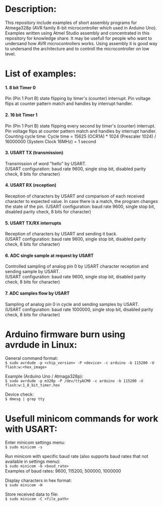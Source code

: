 Description:
==============
This repository include examples of short assembly programs for Atmega328p (AVR family 8-bit microcontroller which used in Arduino Uno). Examples written using Atmel Studio assembly and concentrated in this repository for knowledge share. It may be usefull for people who want to undersand how AVR microcontrollers works. Using assembly it is good way to undersand the architecture and to controll the microcontroller on low level.

List of examples:
=================
#### 1. 8  bit Timer 0
Pin (Pin 1 Port B) state flipping by timer's (counter) interrupt. Pin voltage flips at counter pattern match and handles by interrupt handler.
#### 2. 16 bit Timer 1
Pin (Pin 1 Port B) state flipping every second by timer's (counter) interrupt. Pin voltage flips at counter pattern match and handles by interrupt handler.  
Counting cycle time: Cycle time = 15625 (OCR1A) * 1024 (Prescaler 1024) / 16000000 (System Clock 16MHz) = 1 second
#### 3. USART TX (transmission)
Transmission of word "hello" by USART.  
(USART configuration: baud rate 9600, single stop bit, disabled parity check, 8 bits for character)
#### 4. USART RX (reception)
Reception of characters by USART and comparison of each received character to expected value. In case there is a match, the program changes the state of the pin. 
(USART configuration: baud rate 9600, single stop bit, disabled parity check, 8 bits for character)
#### 5. USART TX/RX interrupts
Reception of characters by USART and sending it back.  
(USART configuration: baud rate 9600, single stop bit, disabled parity check, 8 bits for character)
#### 6. ADC single sample at request by USART
Controlled sampling of analog pin 0 by USART character reception and sending sample by USART.  
(USART configuration: baud rate 9600, single stop bit, disabled parity check, 8 bits for character)
#### 7. ADC samples flow by USART
Sampling of analog pin 0 in cycle and sending samples by USART.  
(USART configuration: baud rate 1000000, single stop bit, disabled parity check, 8 bits for character)

Arduino firmware burn using avrdude in Linux:
===============================================
General command format:\
```$ sudo avrdude -p <chip_version> -P <device> -c arduino -b 115200 -U flash:w:<hex_image>```

Example (Arduino Uno / Atmaga328p):\
```$ sudo avrdude -p m328p -P /dev/ttyACM0 -c arduino -b 115200 -U flash:w:1_8_bit_timer.hex```

Device check:\
```$ dmesg | grep tty```

Usefull minicom commands for work with USART:
=============================================
Enter minicom settings menu:\
```$ sudo minicom -s```

Run minicom with specific baud rate (also supports baud rates that not available in settings menu):\
```$ sudo minicom -b <boud_rate>```\
Examples of baud rates: 9600, 115200, 500000, 1000000

Display characters in hex format:\
```$ sudo minicom -H```

Store received data to file:\
```$ sudo minicom -C <file_path>```


